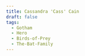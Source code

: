 ```yaml
---
title: Cassandra 'Cass' Cain
draft: false
tags:
  - Gotham
  - Hero
  - Birds-of-Prey
  - The-Bat-Family
---
```

